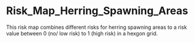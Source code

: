 # Risk_Map_Herring_Spawning_Areas
This risk map combines different risks for herring spawning areas to a risk value between 0 (no/ low risk) to 1 (high risk) in a hexgon grid. 
